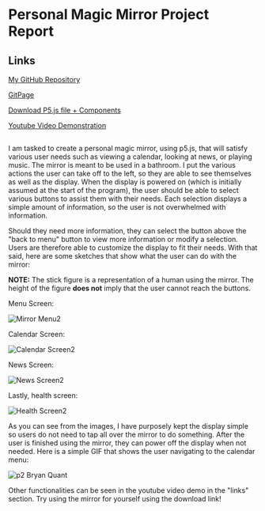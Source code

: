 # Personal Magic Mirror Project Report

## Links

[My GitHub Repository](https://github.com/bquant90/p2.Bryan.Quant)

[GitPage](https://bquant90.github.io/p2.Bryan.Quant/)

[Download P5.js file + Components](https://github.com/bquant90/p2.Bryan.Quant/archive/refs/heads/main.zip)

[Youtube Video Demonstration](https://youtu.be/TslSkzbYNNI)

##

I am tasked to create a personal magic mirror, using p5.js, that will satisfy various user needs such as viewing a calendar, looking at news, or playing music. The mirror is meant to be used in a bathroom. I put the various actions the user can take off to the left, so they are able to see themselves as well as the display. When the display is powered on (which is initially assumed at the start of the program), the user should be able to select various buttons to assist them with their needs. Each selection displays a simple amount of information, so the user is not overwhelmed with information.

Should they need more information, they can select the button above the "back to menu" button to view more information or modify a selection. Users are therefore able to customize the display to fit their needs. With that said, here are some sketches that show what the user can do with the mirror:

<strong>NOTE:</strong> The stick figure is a representation of a human using the mirror. The height of the figure <strong>does not</strong> imply that the user cannot reach the buttons.

Menu Screen:

![Mirror Menu2](https://user-images.githubusercontent.com/92451196/202049921-6c749121-d43b-4d73-8700-f31eac5a3cf4.png)

Calendar Screen:

![Calendar Screen2](https://user-images.githubusercontent.com/92451196/202050085-5c13b3e6-90f2-4652-8609-7a937632fb83.png)


News Screen:

![News Screen2](https://user-images.githubusercontent.com/92451196/202050195-be528a5b-a363-423a-aded-550b1562ccab.png)


Lastly, health screen:

![Health Screen2](https://user-images.githubusercontent.com/92451196/202050588-828b9bd0-13ea-473b-8ec2-2e244d3a2f6d.png)

As you can see from the images, I have purposely kept the display simple so users do not need to tap all over the mirror to do something. After the user is finished using the mirror, they can power off the display when not needed. Here is a simple GIF that shows the user navigating to the calendar menu:

![p2 Bryan Quant](https://user-images.githubusercontent.com/92451196/202094984-6f7135e1-5fe4-4752-b2f7-e44f94904905.gif)

Other functionalities can be seen in the youtube video demo in the "links" section. Try using the mirror for yourself using the download link!
